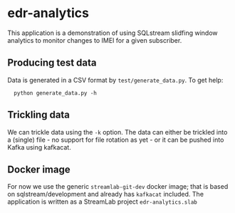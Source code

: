 # edr-analytics

This application is a demonstration of using SQLstream slidfing window analytics to monitor changes to IMEI for a given subscriber.

## Producing test data
Data is generated in a CSV format by `test/generate_data.py`. To get help:
```
  python generate_data.py -h
```

## Trickling data

We can trickle data using the `-k` option. The data can either be trickled into a (single) file - no support for file rotation as yet -
or it can be pushed into Kafka using kafkacat.

## Docker image

For now we use the generic `streamlab-git-dev` docker image; that is based on sqlstream/development and already has `kafkacat` included. 
The application is written as a StreamLab project `edr-analytics.slab`






